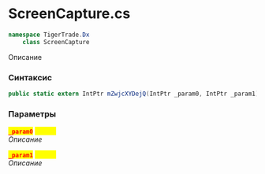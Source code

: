 
# ScreenCapture.cs
```csharp
namespace TigerTrade.Dx  
    class ScreenCapture
```

Описание

### Синтаксис
```csharp
public static extern IntPtr mZwjcXYDejQ(IntPtr _param0, IntPtr _param1)
```

### Параметры  
<mark style="color:red;">**`_param0`**</mark> <mark style="color:yellow;">`IntPtr`</mark>  
 *Описание*  
  
<mark style="color:red;">**`_param1`**</mark> <mark style="color:yellow;">`IntPtr`</mark>  
 *Описание*  
  

                    
                    